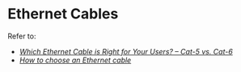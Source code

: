 # Ethernet Cables

Refer to:
- [_Which Ethernet Cable is Right for Your Users? – Cat-5 vs. Cat-6_](https://www.ccexpert.us/interface-ethernet-2/which-ethernet-cable-is-right-for-your-users-cat5-vs-cat6.html)
- [_How to choose an Ethernet cable_](https://www.digitaltrends.com/computing/different-types-of-ethernet-cables-explained/)
